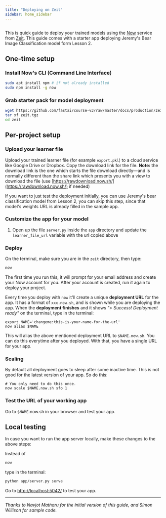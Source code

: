 ```yaml
---
title: "Deploying on Zeit"
sidebar: home_sidebar
---
```


<img alt="" src="/images/zeit/zeit_now.png" class="screenshot">

This is quick guide to deploy your trained models using the [Now](https://zeit.co/now) service from [Zeit](https://zeit.co/).  This guide comes with a starter app deploying Jeremy's Bear Image Classification model form Lesson 2.

## One-time setup

### Install Now's CLI (Command Line Interface)

```bash
sudo apt install npm # if not already installed
sudo npm install -g now
```

### Grab starter pack for model deployment

```bash
wget https://github.com/fastai/course-v3/raw/master/docs/production/zeit.tgz
tar xf zeit.tgz
cd zeit
```

## Per-project setup

### Upload your learner file

Upload your trained learner file (for example `export.pkl`) to a cloud service like Google Drive or Dropbox. Copy the download link for the file. **Note:** the download link is the one which starts the file download directly&mdash;and is normally different than the share link which presents you with a view to download the file (use [https://rawdownload.now.sh/](https://rawdownload.now.sh/) if needed)

If you want to just test the deployment initially, you can use Jeremy's bear classification model from Lesson 2, you can skip this step, since that model's weights URL is already filled in the sample app.

### Customize the app for your model

1. Open up the file `server.py` inside the `app` directory and update the `learner_file_url` variable with the url copied above

### Deploy

On the terminal, make sure you are in the `zeit` directory, then type:

```bash
now
```

The first time you run this, it will prompt for your email address and create your Now account for you. After your account is created, run it again to deploy your project.

Every time you deploy with `now` it'll create a unique **deployment URL** for the app. It has a format of `xxx.now.sh`, and is shown while you are deploying the app. When the **deployment finishes** and it shows *"> Success! Deployment ready"* on the terminal, type in the terminal:

```
export NAME='changeme:this-is-your-name-for-the-url'
now alias $NAME
```

This will alias the above mentioned deployment URL to `$NAME.now.sh`. You can do this everytime after you deployed. With that, you have a single URL for your app.

### Scaling

By default all deployment goes to sleep after some inactive time. This is not good for the latest version of your app. So do this:

```
# You only need to do this once.
now scale $NAME.now.sh sfo 1
```

### Test the URL of your working app

Go to `$NAME`.now.sh in your browser and test your app.

## Local testing

In case you want to run the app server locally, make these changes to the above steps:

Instead of

```bash
now
```

type in the terminal:

```bash
python app/server.py serve
```

Go to [http://localhost:5042/](http://localhost:5042/) to test your app.

---

*Thanks to Navjot Matharu for the initial version of this guide, and Simon Willison for sample code.*

